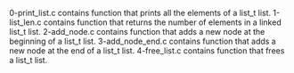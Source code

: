 0-print_list.c contains function that prints all the elements of a list_t list.
1-list_len.c contains function that returns the number of elements in a linked list_t list.
2-add_node.c contains  function that adds a new node at the beginning of a list_t list.
3-add_node_end.c contains function that adds a new node at the end of a list_t list.
4-free_list.c contains  function that frees a list_t list.

